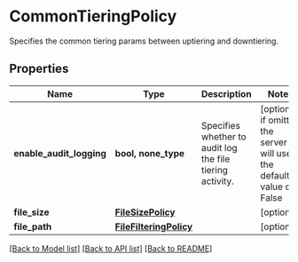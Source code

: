 # CommonTieringPolicy

Specifies the common tiering params between uptiering and downtiering.

## Properties
Name | Type | Description | Notes
------------ | ------------- | ------------- | -------------
**enable_audit_logging** | **bool, none_type** | Specifies whether to audit log the file tiering activity. | [optional]  if omitted the server will use the default value of False
**file_size** | [**FileSizePolicy**](FileSizePolicy.md) |  | [optional] 
**file_path** | [**FileFilteringPolicy**](FileFilteringPolicy.md) |  | [optional] 

[[Back to Model list]](../README.md#documentation-for-models) [[Back to API list]](../README.md#documentation-for-api-endpoints) [[Back to README]](../README.md)


